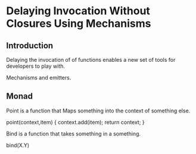 # Delaying Invocation Without Closures Using Mechanisms

## Introduction

Delaying the invocation of of functions enables a new set of tools for developers to play with.

Mechanisms and emitters.



## Monad

Point is a function that Maps something into the context of something else.

point(context,item) {
  context.add(item);
  return context;
}

Bind is a function that takes something in a something.

bind(X.Y)
